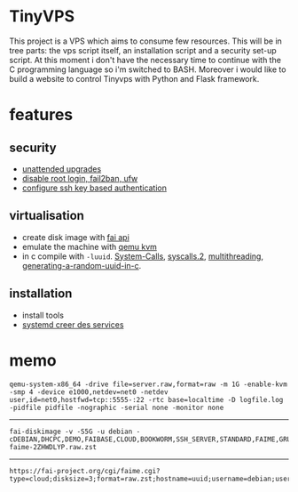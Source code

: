 # TinyVPS
  This project is a VPS which aims to consume few resources. This will be in tree parts: the vps script itself, an installation script and a security set-up script. At this moment i don't have the necessary time to continue with the C programming language so i'm switched to BASH. Moreover i would like to build a website to control Tinyvps with Python and Flask framework.

# features
  ## security
  * [unattended upgrades](https://wiki.debian.org/UnattendedUpgrades)
  * [disable root login, fail2ban, ufw](https://raspberrytips.com/security-tips-raspberry-pi/)
  * [configure ssh key based authentication](https://www.digitalocean.com/community/tutorials/how-to-configure-ssh-key-based-authentication-on-a-linux-server)

  ## virtualisation
  * create disk image with [fai api](https://fai-project.org/doc/api.html)
  * emulate the machine with [qemu kvm](https://www.qemu.org/docs/master/)
  * in c compile with `-luuid`. [System-Calls](https://www.gnu.org/software/libc/manual/html_node/System-Calls.html), [syscalls.2](https://man7.org/linux/man-pages/man2/syscalls.2.html), [multithreading](https://www.geeksforgeeks.org/multithreading-in-c/), [generating-a-random-uuid-in-c](https://stackoverflow.com/questions/51053568/generating-a-random-uuid-in-c).

  ## installation
  * install tools
  * [systemd creer des services](https://www.linuxtricks.fr/wiki/systemd-creer-des-services-timers-unites)

# memo
  ```
  qemu-system-x86_64 -drive file=server.raw,format=raw -m 1G -enable-kvm -smp 4 -device e1000,netdev=net0 -netdev user,id=net0,hostfwd=tcp::5555-:22 -rtc base=localtime -D logfile.log -pidfile pidfile -nographic -serial none -monitor none
  ```
  -----
  ```
  fai-diskimage -v -S5G -u debian -cDEBIAN,DHCPC,DEMO,FAIBASE,CLOUD,BOOKWORM,SSH_SERVER,STANDARD,FAIME,GRUB_PC,AMD64 faime-2ZHWDLYP.raw.zst
  ```
  -----
  ```
  https://fai-project.org/cgi/faime.cgi?type=cloud;disksize=3;format=raw.zst;hostname=uuid;username=debian;userpw=debian;partition=ONE;keyboard=fr;suite=bookworm;cl5=SSH_SERVER;cl6=STANDARD;cl8=REBOOT;sbm=2
  ```
